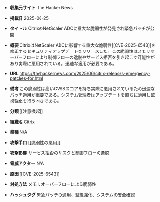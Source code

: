 - **収集元サイト**
The Hacker News

- **掲載日**
2025-06-25

- **タイトル**
CitrixのNetScaler ADCに重大な脆弱性が発見され緊急パッチが公開

- **概要**
CitrixはNetScaler ADCに影響する重大な脆弱性[[CVE-2025-6543]]を修正するセキュリティアップデートをリリースした。この脆弱性はメモリオーバーフローにより制御フローの逸脱やサービス拒否を引き起こす可能性があり実際に悪用されている。迅速な適用が必要である。

- **URL**
https://thehackernews.com/2025/06/citrix-releases-emergency-patches-for.html

- **備考**
この脆弱性は高いCVSSスコアを持ち実際に悪用されているため迅速なパッチ適用が重要である。システム管理者はアップデートを直ちに適用し監視強化を行うべきである。

- **分類**
[[注意喚起]]

- **組織名**
Citrix

- **業種**
N/A

- **攻撃手口**
[[脆弱性の悪用]]

- **攻撃影響**
サービス拒否のリスクと制御フローの逸脱

- **脅威アクター**
N/A

- **原因**
[[CVE-2025-6543]]

- **対処方法**
メモリオーバーフローによる脆弱性

- **ハッシュタグ**
緊急パッチの適用、監視強化、システムの安全確認

